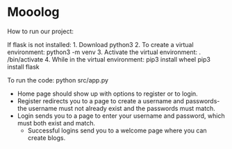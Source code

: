 # Mooolog

How to run our project:

If flask is not installed:
	1. Download python3
	2. To create a virtual environment:
		python3 -m venv <venv>
	3. Activate the virtual environment:
		. <venv>/bin/activate
	4. While in the virtual environment:
		pip3 install wheel
		pip3 install flask

To run the code:
	python src/app.py
- Home page should show up with options to register or to login.
- Register redirects you to a page to create a username and passwords-
  the username must not already exist and the passwords must match.
- Login sends you to a page to enter your username and password,
  which must both exist and match.
	- Successful logins send you to a welcome page where you can
	  create blogs.